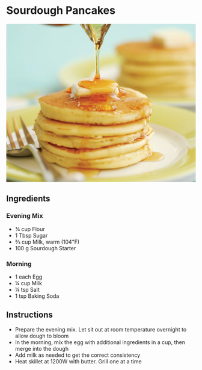 # Sourdough Pancakes

![Pancakes](img/Pancakes.jpg)

## Ingredients

### Evening Mix

- ¾ cup Flour
- 1 Tbsp Sugar
- ⅔ cup Milk, warm (104℉)
- 100 g Sourdough Starter

### Morning

- 1 each Egg
- ¼ cup Milk
- ¼ tsp Salt
- 1 tsp Baking Soda

## Instructions

- Prepare the evening mix. Let sit out at room temperature overnight to allow dough to bloom
- In the morning, mix the egg with additional ingredients in a cup, then merge into the dough
- Add milk as needed to get the correct consistency 
- Heat skillet at 1200W with butter. Grill one at a time

<!--
## Notes

> 20231005: Super bubbly mix. Remove baking powder. Last addition of milk can be reduced or eliminated if the sourdough is very active.
>
> 20230726: Success. Very good taste and texture.
> -->